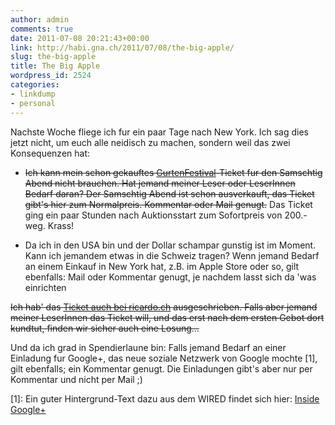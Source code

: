 ```yaml
---
author: admin
comments: true
date: 2011-07-08 20:21:43+00:00
link: http://habi.gna.ch/2011/07/08/the-big-apple/
slug: the-big-apple
title: The Big Apple
wordpress_id: 2524
categories:
- linkdump
- personal
---
```


Nachste Woche fliege ich fur ein paar Tage nach New York. Ich sag dies jetzt nicht, um euch alle neidisch zu machen, sondern weil das zwei Konsequenzen hat:





  
  * 
    <del>Ich kann mein schon gekauftes [GurtenFestival](http://gurtenfestival.ch/)-Ticket fur den Samschtig Abend nicht brauchen. Hat jemand meiner Leser oder LeserInnen Bedarf daran? Der Samschtig Abend ist schon ausverkauft, das Ticket gibt's hier zum Normalpreis. Kommentar oder Mail genugt.</del> Das Ticket ging ein paar Stunden nach Auktionsstart zum Sofortpreis von 200.- weg. Krass!
  


  
  * Da ich in den USA bin und der Dollar schampar gunstig ist im Moment. Kann ich jemandem etwas in die Schweiz tragen? Wenn jemand Bedarf an einem Einkauf in New York hat, z.B. im Apple Store oder so, gilt ebenfalls: Mail oder Kommentar genugt, je nachdem lasst sich da 'was einrichten




<del>Ich hab' das [Ticket auch bei ricardo.ch](http://www.ricardo.ch/kaufen/tickets-und-gutscheine/konzerttickets/festivals-und-openairs/gurtenfestival-2011-tagespass-samstag/v/an649736586/) ausgeschrieben. Falls aber jemand meiner LeserInnen das Ticket will, und das erst nach dem ersten Gebot dort kundtut, finden wir sicher auch eine Losung...</del>




Und da ich grad in Spendierlaune bin: Falls jemand Bedarf an einer Einladung fur Google+, das neue soziale Netzwerk von Google mochte [1], gilt ebenfalls; ein Kommentar genugt. Die Einladungen gibt's aber nur per Kommentar und nicht per Mail ;)




[1]: Ein guter Hintergrund-Text dazu aus dem WIRED findet sich hier: [Inside Google+](http://www.wired.com/epicenter/2011/06/inside-google-plus-social/all/1)  


